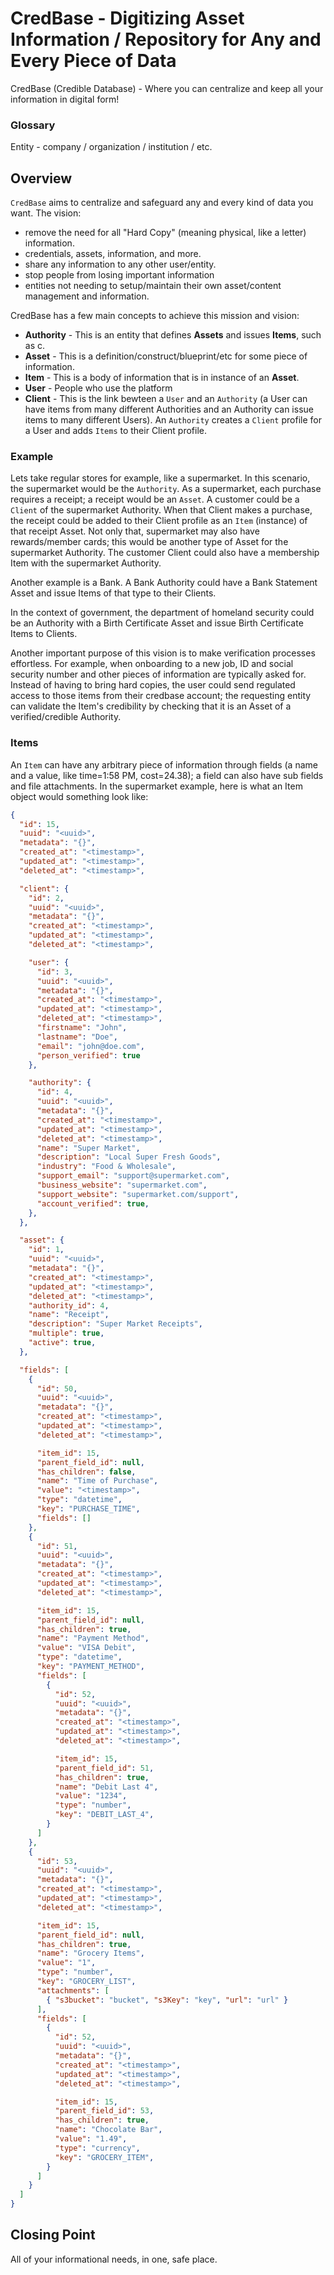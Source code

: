 # CredBase - Digitizing Asset Information / Repository for Any and Every Piece of Data


CredBase (Credible Database) - Where you can centralize and keep all your information in digital form!


### Glossary

Entity - company / organization / institution / etc.


## Overview

`CredBase` aims to centralize and safeguard any and every kind of data you want. The vision:
* remove the need for all "Hard Copy" (meaning physical, like a letter) information.
* credentials, assets, information, and more.
* share any information to any other user/entity.
* stop people from losing important information
* entities not needing to setup/maintain their own asset/content management and information.


CredBase has a few main concepts to achieve this mission and vision:
* **Authority** - This is an entity that defines **Assets** and issues **Items**, such as c.
* **Asset** - This is a definition/construct/blueprint/etc for some piece of information.
* **Item** - This is a body of information that is in instance of an **Asset**.
* **User** - People who use the platform
* **Client** - This is the link bewteen a `User` and an `Authority` (a User can have items from many different Authorities and an Authority can issue items to many different Users). An `Authority` creates a `Client` profile for a User and adds `Items` to their Client profile.



### Example

Lets take regular stores for example, like a supermarket. In this scenario, the supermarket would be the `Authority`. As a supermarket, each purchase requires a  receipt; a receipt would be an `Asset`. A customer could be a `Client` of the supermarket Authority. When that Client makes a purchase, the receipt could be added to their Client profile as an `Item` (instance) of that receipt Asset. Not only that, supermarket may also have rewards/member cards; this would be another type of Asset for the supermarket Authority. The customer Client could also have a membership Item with the supermarket Authority.

Another example is a Bank. A Bank Authority could have a Bank Statement Asset and issue Items of that type to their Clients.

In the context of government, the department of homeland security could be an Authority with a Birth Certificate Asset and issue Birth Certificate Items to Clients.



Another important purpose of this vision is to make verification processes effortless. For example, when onboarding to a new job, ID and social security number and other pieces of information are typically asked for. Instead of having to bring hard copies, the user could send regulated access to those items from their credbase account; the requesting entity can validate the Item's credibility by checking that it is an Asset of a verified/credible Authority.



### Items

An `Item` can have any arbitrary piece of information through fields (a name and a value, like time=1:58 PM, cost=24.38); a field can also have sub fields and file attachments. In the supermarket example, here is what an Item object would something look like:

```json
{
  "id": 15,
  "uuid": "<uuid>",
  "metadata": "{}",
  "created_at": "<timestamp>",
  "updated_at": "<timestamp>",
  "deleted_at": "<timestamp>",

  "client": {
    "id": 2,
    "uuid": "<uuid>",
    "metadata": "{}",
    "created_at": "<timestamp>",
    "updated_at": "<timestamp>",
    "deleted_at": "<timestamp>",

    "user": {
      "id": 3,
      "uuid": "<uuid>",
      "metadata": "{}",
      "created_at": "<timestamp>",
      "updated_at": "<timestamp>",
      "deleted_at": "<timestamp>",
      "firstname": "John",
      "lastname": "Doe",
      "email": "john@doe.com",
      "person_verified": true
    },

    "authority": {
      "id": 4,
      "uuid": "<uuid>",
      "metadata": "{}",
      "created_at": "<timestamp>",
      "updated_at": "<timestamp>",
      "deleted_at": "<timestamp>",
      "name": "Super Market",
      "description": "Local Super Fresh Goods",
      "industry": "Food & Wholesale",
      "support_email": "support@supermarket.com",
      "business_website": "supermarket.com",
      "support_website": "supermarket.com/support",
      "account_verified": true,
    },
  },

  "asset": {
    "id": 1,
    "uuid": "<uuid>",
    "metadata": "{}",
    "created_at": "<timestamp>",
    "updated_at": "<timestamp>",
    "deleted_at": "<timestamp>",
    "authority_id": 4,
    "name": "Receipt",
    "description": "Super Market Receipts",
    "multiple": true,
    "active": true,
  },

  "fields": [
    {
      "id": 50,
      "uuid": "<uuid>",
      "metadata": "{}",
      "created_at": "<timestamp>",
      "updated_at": "<timestamp>",
      "deleted_at": "<timestamp>",

      "item_id": 15,
      "parent_field_id": null,
      "has_children": false,
      "name": "Time of Purchase",
      "value": "<timestamp>",
      "type": "datetime",
      "key": "PURCHASE_TIME",
      "fields": []
    },
    {
      "id": 51,
      "uuid": "<uuid>",
      "metadata": "{}",
      "created_at": "<timestamp>",
      "updated_at": "<timestamp>",
      "deleted_at": "<timestamp>",

      "item_id": 15,
      "parent_field_id": null,
      "has_children": true,
      "name": "Payment Method",
      "value": "VISA Debit",
      "type": "datetime",
      "key": "PAYMENT_METHOD",
      "fields": [
        {
          "id": 52,
          "uuid": "<uuid>",
          "metadata": "{}",
          "created_at": "<timestamp>",
          "updated_at": "<timestamp>",
          "deleted_at": "<timestamp>",

          "item_id": 15,
          "parent_field_id": 51,
          "has_children": true,
          "name": "Debit Last 4",
          "value": "1234",
          "type": "number",
          "key": "DEBIT_LAST_4",
        }
      ]
    },
    {
      "id": 53,
      "uuid": "<uuid>",
      "metadata": "{}",
      "created_at": "<timestamp>",
      "updated_at": "<timestamp>",
      "deleted_at": "<timestamp>",

      "item_id": 15,
      "parent_field_id": null,
      "has_children": true,
      "name": "Grocery Items",
      "value": "1",
      "type": "number",
      "key": "GROCERY_LIST",
      "attachments": [
        { "s3bucket": "bucket", "s3Key": "key", "url": "url" }
      ],
      "fields": [
        {
          "id": 52,
          "uuid": "<uuid>",
          "metadata": "{}",
          "created_at": "<timestamp>",
          "updated_at": "<timestamp>",
          "deleted_at": "<timestamp>",

          "item_id": 15,
          "parent_field_id": 53,
          "has_children": true,
          "name": "Chocolate Bar",
          "value": "1.49",
          "type": "currency",
          "key": "GROCERY_ITEM",
        }
      ]
    }
  ]
}
```



## Closing Point


All of your informational needs, in one, safe place.